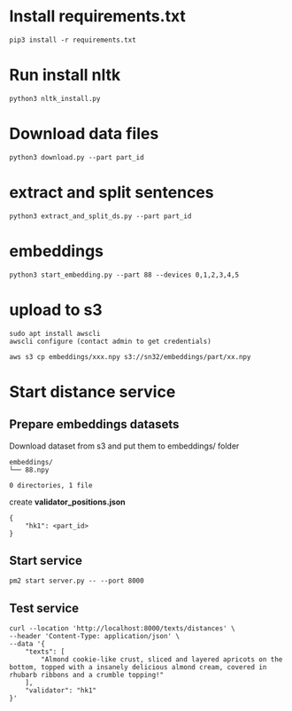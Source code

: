 # Install requirements.txt
```
pip3 install -r requirements.txt
```

# Run install nltk
```
python3 nltk_install.py
```

# Download data files 
```
python3 download.py --part part_id
```

# extract and split sentences
```
python3 extract_and_split_ds.py --part part_id
```

# embeddings
```
python3 start_embedding.py --part 88 --devices 0,1,2,3,4,5
```

# upload to s3
```
sudo apt install awscli 
awscli configure (contact admin to get credentials)

aws s3 cp embeddings/xxx.npy s3://sn32/embeddings/part/xx.npy
```


# Start distance service
## Prepare embeddings datasets
Download dataset from s3 and put them to embeddings/ folder
```
embeddings/
└── 88.npy

0 directories, 1 file
```

create <a><strong>validator_positions.json</strong></a>
```
{
    "hk1": <part_id>
}
```

## Start service
```
pm2 start server.py -- --port 8000
```

## Test service
```
curl --location 'http://localhost:8000/texts/distances' \
--header 'Content-Type: application/json' \
--data '{
    "texts": [
        "Almond cookie-like crust, sliced and layered apricots on the bottom, topped with a insanely delicious almond cream, covered in rhubarb ribbons and a crumble topping!"
    ],
    "validator": "hk1"
}'
```